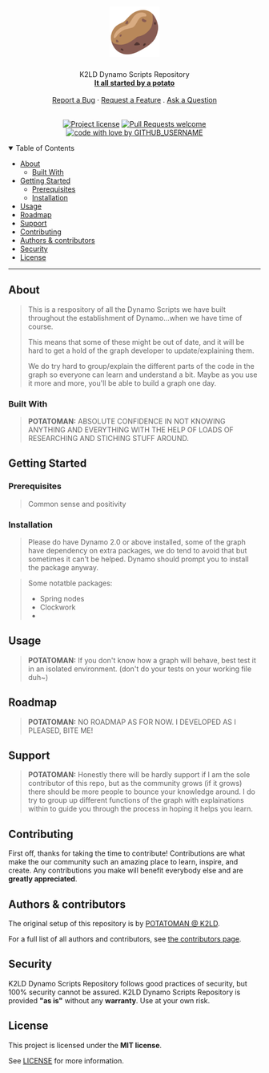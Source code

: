 <h1 align="center">
  <a href="https://github.com/potatoman2023/DynamoScripts">
    <!-- Please provide path to your logo here -->
    <img src="docs/images/potato-svgrepo-com.svg" alt="Logo" width="100" height="100">
  </a>
</h1>

<div align="center">
  K2LD Dynamo Scripts Repository
  <br />
  <a href="#about"><strong>It all started by a potato </strong></a>
  <br />
  <br />
  <a href="https://github.com/GITHUB_USERNAME/REPO_SLUG/issues/new?assignees=&labels=bug&template=01_BUG_REPORT.md&title=bug%3A+">Report a Bug</a>
  ·
  <a href="https://github.com/GITHUB_USERNAME/REPO_SLUG/issues/new?assignees=&labels=enhancement&template=02_FEATURE_REQUEST.md&title=feat%3A+">Request a Feature</a>
  .
  <a href="https://github.com/GITHUB_USERNAME/REPO_SLUG/issues/new?assignees=&labels=question&template=04_SUPPORT_QUESTION.md&title=support%3A+">Ask a Question</a>
</div>

<div align="center">
<br />

[![Project license](https://img.shields.io/badge/license-MIT-a5668b?color=a5668b
)](LICENSE)
[![Pull Requests welcome](https://img.shields.io/badge/PRs-welcome-ff69b4.svg?style=flat-square)](https://github.com/potatoman2023/DynamoScripts/issues?q=is%3Aissue+is%3Aopen+label%3A%22help+wanted%22)
[![code with love by GITHUB_USERNAME](https://img.shields.io/badge/%3C%2F%3E%20with%20%E2%99%A5%20by-POTATOMAN-ff1414.svg?style=flat-square)](https://github.com/potatoman2023)

</div>

<details open="open">
<summary>Table of Contents</summary>

- [About](#about)
  - [Built With](#built-with)
- [Getting Started](#getting-started)
  - [Prerequisites](#prerequisites)
  - [Installation](#installation)
- [Usage](#usage)
- [Roadmap](#roadmap)
- [Support](#support)
- [Contributing](#contributing)
- [Authors \& contributors](#authors--contributors)
- [Security](#security)
- [License](#license)

</details>

---

## About

> This is a respository of all the Dynamo Scripts we have built throughout the establishment of Dynamo...when we have time of course.
>
> This means that some of these might be out of date, and it will be hard to get a hold of the graph developer to update/explaining them. 
>
> We do try hard to group/explain the different parts of the code in the graph so everyone can learn and understand a bit. Maybe as you use it more and more, you'll be able to build a graph one day.


### Built With

> **POTATOMAN:** ABSOLUTE CONFIDENCE IN NOT KNOWING ANYTHING AND EVERYTHING WITH THE HELP OF LOADS OF RESEARCHING AND STICHING STUFF AROUND.

## Getting Started

### Prerequisites

> Common sense and positivity 

### Installation

> Please do have Dynamo 2.0 or above installed, some of the graph have dependency on extra packages, we do tend to avoid that but sometimes it can't be helped. Dynamo should prompt you to install the package anyway. 

>Some notatble packages:
> - Spring nodes
> - Clockwork
> - 

## Usage

>**POTATOMAN:** If you don't know how a graph will behave, best test it in an isolated environment. (don't do your tests on your working file duh~)

## Roadmap

>**POTATOMAN:** NO ROADMAP AS FOR NOW. I DEVELOPED AS I PLEASED, BITE ME!

## Support

> **POTATOMAN:** Honestly there will be hardly support if I am the sole contributor of this repo, but as the community grows (if it grows) there should be more people to bounce your knowledge around. I do try to group up different functions of the graph with explainations within to guide you through the process in hoping it helps you learn.

## Contributing

First off, thanks for taking the time to contribute! Contributions are what make the our community such an amazing place to learn, inspire, and create. Any contributions you make will benefit everybody else and are **greatly appreciated**.

## Authors & contributors

The original setup of this repository is by [POTATOMAN @ K2LD](https://github.com/potatoman2023).

For a full list of all authors and contributors, see [the contributors page](https://github.com/potatoman2023/DynamoScripts/contributors).

## Security

K2LD Dynamo Scripts Repository follows good practices of security, but 100% security cannot be assured.
K2LD Dynamo Scripts Repository is provided **"as is"** without any **warranty**. Use at your own risk.

## License

This project is licensed under the **MIT license**.

See [LICENSE](LICENSE) for more information.
